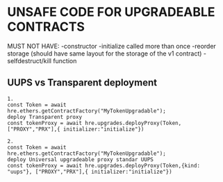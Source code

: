 # UNSAFE CODE FOR UPGRADEABLE CONTRACTS

MUST NOT HAVE:
-constructor
-initialize called more than once
-reorder storage (should have same layout for the storage of the v1 contract)
-selfdestruct/kill function


## UUPS vs Transparent deployment
    1.
    const Token = await hre.ethers.getContractFactory("MyTokenUpgradable");
    deploy Transparent proxy
    const tokenProxy = await hre.upgrades.deployProxy(Token, ["PROXY","PRX"],{ initializer:"initialize"})

    2.
    const Token = await hre.ethers.getContractFactory("MyTokenUpgradable");
    deploy Universal upgradeable proxy standar UUPS
    const tokenProxy = await hre.upgrades.deployProxy(Token,{kind: "uups"}, ["PROXY","PRX"],{ initializer:"initialize"})
